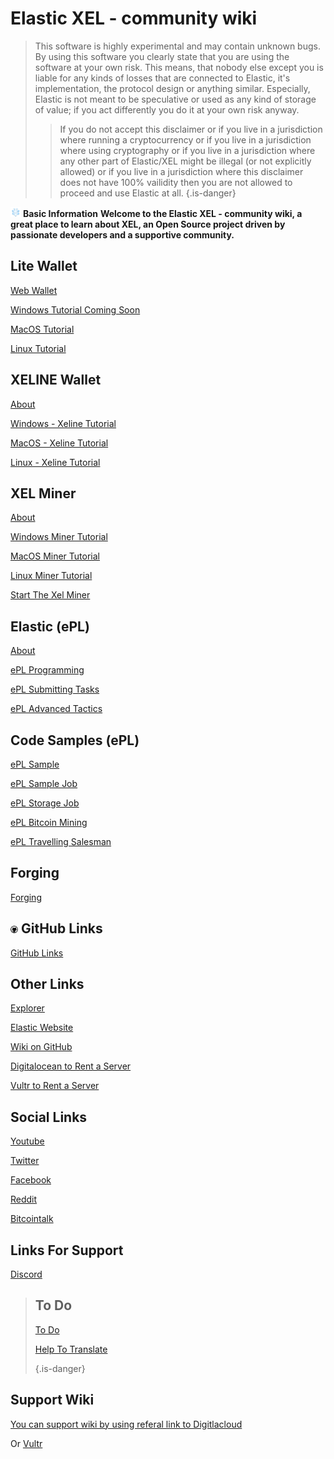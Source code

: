 # Elastic XEL - community wiki

>This software is highly experimental and may contain unknown bugs.
>By using this software you clearly state that you are using the software at your own risk.
>This means, that nobody else except you is liable for any kinds of losses that are connected to Elastic, it's implementation, the protocol design or anything similar. 
>Especially, Elastic is not meant to be speculative or used as any kind of storage of value; if you act differently you do it at your own risk anyway.
>
>>If you do not accept this disclaimer
>or if you live in a jurisdiction where running a cryptocurrency
>or if you live in a jurisdiction where using cryptography
>or if you live in a jurisdiction where any other part of Elastic/XEL might be illegal (or not explicitly allowed)
>or if you live in a jurisdiction where this disclaimer does not have 100% vailidity
>then you are not allowed to proceed and use Elastic at all.
>{.is-danger}

<img src="/uploads/xeline/xelbig.png" alt="Elastic" width="16" height="16"  >  **Basic Information**
**Welcome to the Elastic XEL - community wiki, a great place to learn about XEL, an Open Source project driven by passionate developers and a supportive community.**   


**Lite Wallet**
-----
<p> <a href="web-wallet">Web Wallet</a></p>
<p> <a href="">Windows Tutorial Coming Soon</a></p>
<p> <a href="mac-os-tutorial">MacOS Tutorial</a></p>
<p> <a href="linux-tutoria">Linux Tutorial</a></p>

**XELINE Wallet**
-----
<p> <a href="about-exline">About</a></p>
<p> <a href="windows-xeline">Windows - Xeline Tutorial</a></p>
<p> <a href="mac-os-xeline">MacOS - Xeline Tutorial</a></p>
<p> <a href="linux-xeline">Linux - Xeline Tutorial</a></p>

**XEL Miner**
-----
<p> <a href="xel-miner-about">About</a></p>
<p> <a href="windows-miner-tutorial">Windows Miner Tutorial</a></p>
<p> <a href="mac-os-miner-tutorial">MacOS Miner Tutorial</a></p>
<p> <a href="linux-miner-tutorial">Linux Miner Tutorial</a></p>
<p> <a href="start-the-xel-miner">Start The Xel Miner</a></p>

**Elastic (ePL)**
-----
<p> <a href="about-epl">About</a></p>
<p> <a href="e-pl-programming">ePL Programming</a></p>
<p> <a href="e-pl-submitting-tasks">ePL Submitting Tasks</a></p>
<p> <a href="e-pl-advanced-tactics">ePL Advanced Tactics</a></p>

**Code Samples (ePL)**
-----
<p> <a href="e-pl-sample">ePL Sample</a></p>
<p> <a href="e-pl-simple-job">ePL Sample Job</a></p>
<p> <a href="e-pl-storage-job">ePL Storage Job</a></p>
<p> <a href="e-pl-bitcoin-mining">ePL Bitcoin Mining</a></p>
<p> <a href="e-pl-travelling-salesman">ePL Travelling Salesman</a></p>

**Forging**
-----
<p> <a href="forging">Forging</a></p>


<img src="/uploads/github/github.png" alt="github" width="12" height="12"  > **GitHub Links**
-----
<p> <a href="github-links">GitHub Links</a></p>

**Other Links**
-----
<p> <a href="https://explorer.xel.org/">Explorer</a></p>
<p> <a href="https://xel.org/">Elastic Website</a></p>
<p> <a href="https://github.com/elastic-community/wiki-official">Wiki on GitHub</a></p>
<p> <a href="https://m.do.co/c/2aac5da46414">Digitalocean to Rent a Server</a></p>
<p> <a href="https://www.vultr.com/?ref=7552200">Vultr to Rent a Server</a></p>

**Social Links**
-----
<p> <a href="https://www.youtube.com/channel/UCN58yaAzUmkYXZ-GdOhJqkA/videos">Youtube</a></p>
<p> <a href="https://twitter.com/elastic_coin">Twitter</a></p>
<p> <a href="https://www.facebook.com/ElasticSupercomputer/">Facebook</a></p>
<p> <a href="https://www.reddit.com/r/xel">Reddit</a></p>
<p> <a href="https://bitcointalk.org/index.php?topic=1957064.0">Bitcointalk</a></p>

**Links For Support**
-----
<p><a href="https://discord.gg/6uTJs4X">Discord</a></p>

>**To Do**
>-----
><p><a href="https://github.com/elastic-community/xel-community-tasks/labels/social%20medias">To Do</a></p>
><p><a href="https://crowdin.com/project/XELelastic">Help To Translate </a></p>
>
>{.is-danger}

**Support Wiki**
-----
<p><a href="https://m.do.co/c/2aac5da46414">You can support wiki by using referal link to Digitlacloud </a></p>
<p>Or <a href="https://www.vultr.com/?ref=7552200">Vultr </a></p>
